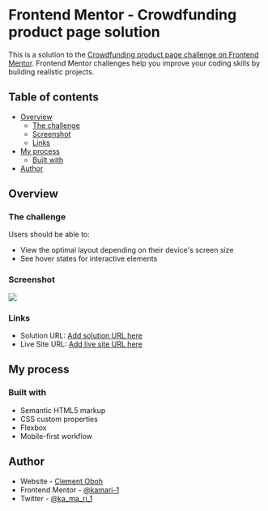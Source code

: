 # Frontend Mentor - Crowdfunding product page solution

This is a solution to the [Crowdfunding product page challenge on Frontend Mentor](https://www.frontendmentor.io/challenges/crowdfunding-product-page-7uvcZe7ZR). Frontend Mentor challenges help you improve your coding skills by building realistic projects.

## Table of contents

- [Overview](#overview)
  - [The challenge](#the-challenge)
  - [Screenshot](#screenshot)
  - [Links](#links)
- [My process](#my-process)
  - [Built with](#built-with)
- [Author](#author)

## Overview

### The challenge

Users should be able to:

- View the optimal layout depending on their device's screen size
- See hover states for interactive elements

### Screenshot

![](./images/Screenshot.png)

### Links

- Solution URL: [Add solution URL here](https://github.com/kamari-1/frontend-mentor/tree/master/crowdfunding-product-page-main)
- Live Site URL: [Add live site URL here](https://kamari-1.github.io/frontend-mentor/crowdfunding-product-page-main/index.html)

## My process

### Built with

- Semantic HTML5 markup
- CSS custom properties
- Flexbox
- Mobile-first workflow

## Author

- Website - [Clement Oboh](https://kamari-1.github.io/)
- Frontend Mentor - [@kamari-1](https://www.frontendmentor.io/profile/kamari-1)
- Twitter - [@ka_ma_ri_1](https://www.twitter.com/ka_ma_ri_1)
